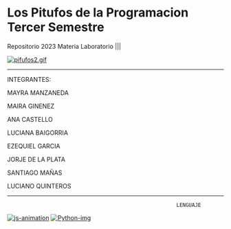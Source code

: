 # Los Pitufos de la Programacion Tercer Semestre
Repositorio 2023 Materia Laboratorio |||


[![pifufos2.gif](https://i.postimg.cc/D0kdghzy/pifufos2.gif)](https://postimg.cc/tZkxqLPL)












___________________________________________________________________________________________________________________________________________________

INTEGRANTES:
       
 MAYRA MANZANEDA   
 
 MAIRA GINENEZ  
 
 ANA CASTELLO   
 
 LUCIANA BAIGORRIA 
 
 EZEQUIEL GARCIA 
 
 JORJE DE LA PLATA
 
 SANTIAGO MAÑAS   
 
LUCIANO QUINTEROS  


______________________________________________________________________________________________________________________________________________________________________

                                                           LENGUAJE
                                                           
                                                           
                                                           
<a href='https://postimg.cc/BXtDcJRb' target='_blank'><img src='https://i.postimg.cc/BXtDcJRb/js-animation.gif' border='0' alt='js-animation'/></a>                   <a href='https://postimg.cc/w1gzYBHT' target='_blank'><img src='https://i.postimg.cc/w1gzYBHT/Python-img.gif' border='0' alt='Python-img'/></a> 



